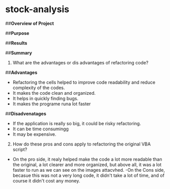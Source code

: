 # **stock-analysis**

##**Overview of Project**

##**Purpose**

##**Results**

##**Summary**

1. What are the advantages or dis advantages of refactoring code?

##**Advantages**
- Refactoring the cells helped to improve code readability and reduce complexity of the codes.
- It makes the code clean and organized.
- It helps in quickly finding bugs.
- It makes the programe runa lot faster

##**Disadvenatages**
- If the application is really so big, it could be risky refactoring.
- It can be time consumingg
- It may be expensive.

2. How do these pros and cons apply to refactoring the original VBA script?
- On the pro side, it realy helped make the code a lot more readable than the original, a lot clearer and more organized, but above all, it was a lot faster to run as we can see on the images attacvhed.
-On the Cons side, becasue this was not a very long code, it didn't take a lot of time, and of course it didn't cost any money.

